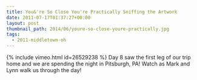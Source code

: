```yaml
---
title: You&'re So Close You're Practically Sniffing the Artwork
date: 2011-07-17T01:37:27+00:00
layout: post
thumbnail_path: 2014/06/youre-so-close-youre-practically.jpg
tags:
  - 2011-middletown-oh
---
```

{% include vimeo.html id=26529238 %}
Day 8 saw the first leg of our trip home and we are spending the night in Pitsburgh, PA! Watch as Mark and Lynn walk us through the day!